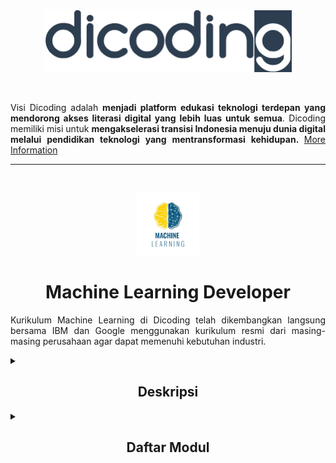 <br />

<p align="center">
  <a href='https://www.dicoding.com/'><img src="File.Foto/logo.png" height="100"></a>
</p>

<br />

<p align="justify">
  Visi Dicoding adalah <strong>menjadi platform edukasi teknologi terdepan yang mendorong akses literasi digital yang lebih luas untuk semua</strong>. Dicoding memiliki misi untuk <strong>mengakselerasi transisi Indonesia menuju dunia digital melalui pendidikan teknologi yang mentransformasi kehidupan. </strong>
  <a href="https://www.dicoding.com/about">More Information</a>
</p> 

--------------------------------------------------------------------------------------------------------------------------------------------------------------------------

<br>
<p align="center">
  <img src="File.Foto/Machine-Learning (1).jpg" height="100">
</p>

<h1 align="center">Machine Learning Developer</h1>
  <p align="justify">
    Kurikulum Machine Learning di Dicoding telah dikembangkan langsung bersama IBM dan Google menggunakan kurikulum resmi dari masing-masing perusahaan agar dapat memenuhi        kebutuhan industri.
  </p>

<details>
  <summary><h2 align="center">Deskripsi</h2></summary>
    <p align="justify">
        Seorang Machine Learning Developer adalah pakar dalam menggunakan data untuk model pelatihan. Model-model tersebut kemudian digunakan untuk mengotomatisasi proses           seperti klasifikasi gambar, pengenalan suara, dan perkiraan pasar. Sering kali ada penggabungan dengan peran data scientist atau artificial intelligence (AI)                engineer. Machine learning adalah subbidang AI yang berfokus pada analisis data untuk menemukan hubungan antara input dan output yang diinginkan. Seorang                    pengembang pemelajaran mesin harus mampu menghasilkan solusi yang dibuat khusus untuk setiap masalah dan mencapai hasil optimal dengan hati-hati memproses 
        data dan memilih algoritma terbaik untuk konteks yang diberikan.
    </p>
</details>

<details>
<summary><h2 align="center">Daftar Modul</h2></summary>
  
## 1. Belajar Dasar Visualisasi Data[[📃- Certificate](https://www.dicoding.com/certificates/EYX4RNJ85XDL)]
   <a href='https://www.dicoding.com/academies/177'><img src="File.Foto/Description Visualization.png" height="300"> </a>

## 2. Memulai Pemrograman Dengan Python [[📃 - Certificate](https://www.dicoding.com/certificates/QLZ918332P5D)]
   <a href='https://www.dicoding.com/academies/86'><img src="File.Foto/Description Python.png" height="300"></a>
  
## 3. Belajar Machine Learning untuk Pemula [[📃 - Certificate](https://www.dicoding.com/certificates/07Z6L2Q62PQR)]
   <a href='https://www.dicoding.com/academies/184'><img src="File.Foto/Description MLPemula.png" height="300"></a>  
  ### Project
  - Berbagai Latihan [[📁](https://github.com/ToniAS21/Dicoding/tree/main/Machine%20Learning%20Pemula/File%20latihan%20ML%20Pemula)]
  - Final Submission - Image Classification [[📁](https://github.com/ToniAS21/Dicoding/blob/main/Machine%20Learning%20Pemula/PA_Klasifikasi_Gambar.ipynb)]
   
## 4. Belajar Pengembangan Machine Learning [[📃 - Certificate](https://www.dicoding.com/certificates/MRZMKJGYRPYQ)]
   <a href='https://www.dicoding.com/academies/185'><img src="File.Foto/Description BPML.png"></a>  
  ### Project
  - Submission 1 - Project Natural Language Processing (NLP) [[📁 Here](https://github.com/ToniAS21/Dicoding/blob/main/Machine%20Learning%20Pengembangan/Project_NLP.ipynb.ipynb)]
  - Submission 2 - Time Series [[📁 Here](https://github.com/ToniAS21/Dicoding/blob/main/Machine%20Learning%20Pengembangan/Project_Time_Series.ipynb.ipynb)]
  - Submission 3 - Image Classification [[📁 Here](https://github.com/ToniAS21/Dicoding/blob/main/Machine%20Learning%20Pengembangan/Project_Image_Classification.ipynb.ipynb)]


## 5. Machine Learning Terapan [[📃 - Certificate](https://www.dicoding.com/certificates/07Z6GGDLWXQR)]
   <a href='https://www.dicoding.com/academies/319-machine-learning-terapan'><img src="File.Foto/Description MLT.png"></a>
   ### Project
   - Proyek Pertama [[📁 Here](https://github.com/ToniAS21/Dicoding/tree/main/Machine%20Learning%20Terapan%20(MLT)/Proyek%20Pertama)]
   - Proyek Akhir [[📁 Here](https://github.com/ToniAS21/Dicoding/tree/main/Machine%20Learning%20Terapan%20(MLT)/Proyek%20Akhir)]


## 6. Machine Learning Operations (MLOps) [[📃 - Certificate](https://www.dicoding.com/certificates/JLX1L5ORJX72)]
   <a href='https://www.dicoding.com/academies/443-machine-learning-operations-mlops'><img src="File.Foto/Description MLOps.png"></a>  
   ### Project
   - Project 1 MLOps [[📁 Here](https://github.com/ToniAS21/Dicoding/tree/main/Machine%20Learning%20Operations%20(MLOps)/Project%20I%20Machine%20Learning%20Operations%20(ML%20Ops))]     
   - Project 2 ML Ops [[📁 Here](https://github.com/ToniAS21/Dicoding/tree/main/Machine%20Learning%20Operations%20(MLOps)/Project%20II%20Machine%20Learning%20Operations%20(ML%20Ops))]





--------------------------------------------------------------------------------------------------------------------------------------------------------------------------
<details>
<br>
<p align="center">
  <img src="File.Foto/github-logo-1068x601.jpg" height="100">
</p>

<h2 align="center">Github</h2>
<details>

<details><summary>Deskripsi</summary>

<p align="justify">
    GitHub adalah layanan host web bersama yang menggunakan sistem kendali versi Git dan layanan hosting internet. GitHub memberikan kontrol akses dan beberapa fitur kolaborasi seperti pelacakan bug, manajemen tugas, dan wiki untuk setiap proyek. GitHub menawarkan paket repositori pribadi dan gratis digunakan untuk proyek perangkat lunak open source (sumber terbuka). GitHub mempunyai lebih dari 40 juta pengguna dan 190 juta repositori yang menjadikannya layanan terbesar dari kode sumber di dunia.
</p>
<p align="justify">
<br>- GitHub adalah solusi wadah atau alat untuk berkolaborasi dengan tim ketika mengembangkan sebuah proyek repository.</br>
<br>- GitHub dapat memuat profil dan proyek Anda sehingga dapat dijadikan portofolio dalam berkarier.</br>
<br>- GitHub memiliki ratusan juta public repository yang dapat dijadikan referensi dalam mengembangkan perangkat lunak.</br>
</p>

</details>

<details><summary>Daftar Modul</summary>

1. Belajar Dasar Git dengan GitHub [[📃](https://www.dicoding.com/certificates/RVZK1G7VEPD5)]

    <a href='https://www.dicoding.com/academies/317'><img src="File.Foto/Belajar Dasar Git dengan GitHub.jpg"></a>

    Pelajari cara mengelola data atau kode menggunakan Git dengan GitHub, mulai dari dasar-dasar Git hingga berkolaborasi dengan tim.
  
  </details>
  
 <br>

---
